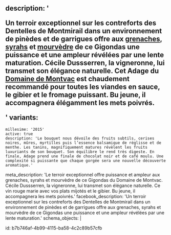 description: '<p>Un terroir exceptionnel sur les contreforts des Dentelles de Montmirail dans un environnement de pinèdes et de garrigues offre aux <a href="/fr/grape/grenache-noir">grenaches</a>, <a href="/fr/grape/syrah">syrahs</a> et <a href="/fr/grape/mourvedre">mourvèdre</a> de ce Gigondas une puissance et une ampleur révélées par une lente maturation. Cécile Dussserren, la vigneronne, lui transmet son élégance naturelle. Cet Adage du <a href="/fr/estate/domaine-de-montvac">Domaine de Montvac</a> est chaudement recommandé pour toutes les viandes en sauce, le gibier et le fromage puissant. Bu jeune, il accompagnera élégamment les mets poivrés.</p>'
variants:
  -
    millesime: '2015'
    active: true
    description: 'Le bouquet nous dévoile des fruits subtils, cerises noires, mûres, myrtilles puis l’essence balsamique de réglisse et de menthe. Les tanins, magnifiquement matures révèlent les fruits luxuriants de son bouquet. Son équilibre le rend très digeste. En finale, Adage prend une finale de chocolat noir et de café moulu. Une complexité si puissante que chaque gorgée sera une nouvelle découverte aromatique.'
meta_description: 'Le terroir exceptionnel offre puissance et ampleur aux grenaches, syrahs et mourvèdre de ce Gigondas du Domaine de Montvac. Cécile Dussserren, la vigneronne, lui transmet son élégance naturelle. Ce vin rouge marie avec vos plats mijotés et le gibier. Bu jeune, il accompagnera les mets poivrés.'
facebook_description: 'Un terroir exceptionnel sur les contreforts des Dentelles de Montmirail dans un environnement de pinèdes et de garrigues offre aux grenaches, syrahs et mourvèdre de ce Gigondas une puissance et une ampleur révélées par une lente maturation.'
schema_objects: |
  <script type="application/ld+json">
  {
    "@context": "https://schema.org/",
    "@type": "Wine",
    "name": "Adage",
    "aggregateRating": {
      "@type": "AggregateRating",
      "ratingValue": "4.2",
      "bestRating": "5",
      "ratingCount": "20"
    }
  }
  </script>
id: b7b746af-4b99-4115-ba58-4c2c89b57cfb
